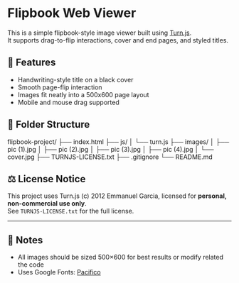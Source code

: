 # Flipbook Web Viewer

This is a simple flipbook-style image viewer built using [Turn.js](https://www.turnjs.com/).  
It supports drag-to-flip interactions, cover and end pages, and styled titles.

## 📸 Features

- Handwriting-style title on a black cover
- Smooth page-flip interaction
- Images fit neatly into a 500x600 page layout
- Mobile and mouse drag supported

## 📁 Folder Structure

flipbook-project/
├── index.html
├── js/
│   └── turn.js
├── images/
│   ├── pic (1).jpg
│   ├── pic (2).jpg
│   ├── pic (3).jpg
│   ├── pic (4).jpg
│   └── cover.jpg
├── TURNJS-LICENSE.txt
├── .gitignore
└── README.md


## ⚖️ License Notice

This project uses Turn.js (c) 2012 Emmanuel Garcia, licensed for **personal, non-commercial use only**.  
See `TURNJS-LICENSE.txt` for the full license.

---

## 📌 Notes

- All images should be sized 500×600 for best results or modify related the code
- Uses Google Fonts: [Pacifico](https://fonts.google.com/specimen/Pacifico)
